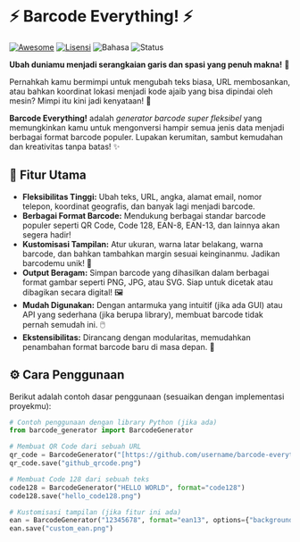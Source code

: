 # ⚡️ Barcode Everything! ⚡️

[![Awesome](https://cdn.rawgit.com/sindresorhus/awesome/d7305f38d2410ef78f9b68af5e1f439dd1ce1e36/media/badge.svg)](https://github.com/sindresorhus/awesome)
[![Lisensi](https://img.shields.io/badge/Lisensi-MIT-yellow.svg)](https://opensource.org/licenses/MIT)
![Bahasa](https://img.shields.io/badge/Bahasa-Python-blue.svg)
![Status](https://img.shields.io/badge/Status-Development-orange.svg)

**Ubah duniamu menjadi serangkaian garis dan spasi yang penuh makna!** 🚀

Pernahkah kamu bermimpi untuk mengubah teks biasa, URL membosankan, atau bahkan koordinat lokasi menjadi kode ajaib yang bisa dipindai oleh mesin? Mimpi itu kini jadi kenyataan! 🎉

**Barcode Everything!** adalah *generator barcode super fleksibel* yang memungkinkan kamu untuk mengonversi hampir semua jenis data menjadi berbagai format barcode populer. Lupakan kerumitan, sambut kemudahan dan kreativitas tanpa batas! ✨

## 🎯 Fitur Utama

* **Fleksibilitas Tinggi:** Ubah teks, URL, angka, alamat email, nomor telepon, koordinat geografis, dan banyak lagi menjadi barcode.
* **Berbagai Format Barcode:** Mendukung berbagai standar barcode populer seperti QR Code, Code 128, EAN-8, EAN-13, dan lainnya akan segera hadir!
* **Kustomisasi Tampilan:** Atur ukuran, warna latar belakang, warna barcode, dan bahkan tambahkan margin sesuai keinginanmu. Jadikan barcodemu unik! 🎨
* **Output Beragam:** Simpan barcode yang dihasilkan dalam berbagai format gambar seperti PNG, JPG, atau SVG. Siap untuk dicetak atau dibagikan secara digital! 🖼️
* **Mudah Digunakan:** Dengan antarmuka yang intuitif (jika ada GUI) atau API yang sederhana (jika berupa library), membuat barcode tidak pernah semudah ini. 🖱️
* **Ekstensibilitas:** Dirancang dengan modularitas, memudahkan penambahan format barcode baru di masa depan. 💪

## ⚙️ Cara Penggunaan

Berikut adalah contoh dasar penggunaan (sesuaikan dengan implementasi proyekmu):

```python
# Contoh penggunaan dengan library Python (jika ada)
from barcode_generator import BarcodeGenerator

# Membuat QR Code dari sebuah URL
qr_code = BarcodeGenerator("[https://github.com/username/barcode-everything](https://github.com/username/barcode-everything)", format="qrcode")
qr_code.save("github_qrcode.png")

# Membuat Code 128 dari sebuah teks
code128 = BarcodeGenerator("HELLO WORLD", format="code128")
code128.save("hello_code128.png")

# Kustomisasi tampilan (jika fitur ini ada)
ean = BarcodeGenerator("12345678", format="ean13", options={"background": "white", "foreground": "black", "size": (200, 100)})
ean.save("custom_ean.png")
